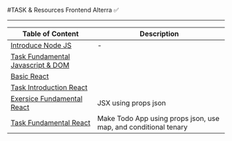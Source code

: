 #TASK & Resources Frontend Alterra ✅
<hr>

| Table of Content | Description |
| --- | --- |
| [Introduce Node JS](https://github.com/adityahimaone/Task-Frontend-Alterra/tree/introduce-nodejs) | - |
| [Task Fundamental Javascript & DOM](https://github.com/adityahimaone/Task-Frontend-Alterra/tree/task-fundamental) | |
| [Basic React](https://github.com/adityahimaone/Task-Frontend-Alterra/tree/react-basic1) | |
| [Task Introduction React](https://github.com/adityahimaone/Task-Frontend-Alterra/tree/task-introduction-react) | |
| [Exersice Fundamental React](https://github.com/adityahimaone/Task-Frontend-Alterra/tree/exercise-react-fundamental) | JSX using props json |
| [Task Fundamental React](https://github.com/adityahimaone/Task-Frontend-Alterra/blob/task-fundamental-react/README.md) | Make Todo App using props json, use map, and conditional tenary |

